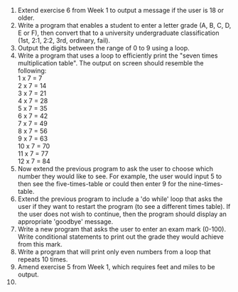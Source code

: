 1. Extend exercise 6 from Week 1 to output a message if the user is 18 or older.    
  2. Write a program that enables a student to enter a letter grade (A, B, C, D, E or F), then convert that to a university undergraduate classification (1st, 2:1, 2:2, 3rd, ordinary, fail).   
  3. Output the digits between the range of 0 to 9 using a loop.    
  4. Write a program that uses a loop to efficiently print the "seven times multiplication table". The output on screen should resemble the following:   
  1 x 7 = 7  
  2 x 7 = 14  
  3 x 7 = 21  
  4 x 7 = 28   
  5 x 7 = 35  
  6 x 7 = 42  
  7 x 7 = 49   
  8 x 7 = 56  
  9 x 7 = 63   
  10 x 7 = 70  
  11 x 7 = 77   
  12 x 7 = 84   
  5. Now extend the previous program to ask the user to choose which number they would like to see. For example, the user would input 5 to then see the five-times-table or could then enter 9 for the nine-times-table. 
  6. Extend the previous program to include a 'do while' loop that asks the user if they want to restart the program (to see a different times table). If the user does not wish to continue, then the program should display an appropriate 'goodbye' message.       
  7. Write a new program that asks the user to enter an exam mark (0-100). Write conditional statements to print out the grade they would achieve from this mark.  
  7. Write a program that will print only even numbers from a loop that repeats 10 times.       
  8. Amend exercise 5 from Week 1, which requires feet and miles to be output.   
  9.   